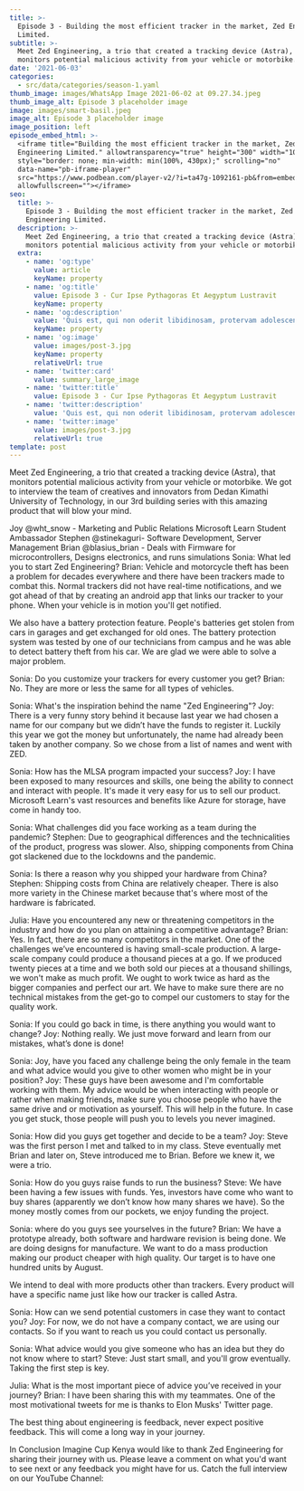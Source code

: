 ```yaml
---
title: >-
  Episode 3 - Building the most efficient tracker in the market, Zed Engineering
  Limited.
subtitle: >-
  Meet Zed Engineering, a trio that created a tracking device (Astra), that
  monitors potential malicious activity from your vehicle or motorbike.
date: '2021-06-03'
categories:
  - src/data/categories/season-1.yaml
thumb_image: images/WhatsApp Image 2021-06-02 at 09.27.34.jpeg
thumb_image_alt: Episode 3 placeholder image
image: images/smart-basil.jpeg
image_alt: Episode 3 placeholder image
image_position: left
episode_embed_html: >-
  <iframe title="Building the most efficient tracker in the market, Zed
  Engineering Limited." allowtransparency="true" height="300" width="100%"
  style="border: none; min-width: min(100%, 430px);" scrolling="no"
  data-name="pb-iframe-player"
  src="https://www.podbean.com/player-v2/?i=ta47g-1092161-pb&from=embed&square=1&share=1&download=1&skin=f6f6f6&btn-skin=8bbb4e&size=300"
  allowfullscreen=""></iframe>
seo:
  title: >-
    Episode 3 - Building the most efficient tracker in the market, Zed
    Engineering Limited.
  description: >-
    Meet Zed Engineering, a trio that created a tracking device (Astra), that
    monitors potential malicious activity from your vehicle or motorbike.
  extra:
    - name: 'og:type'
      value: article
      keyName: property
    - name: 'og:title'
      value: Episode 3 - Cur Ipse Pythagoras Et Aegyptum Lustravit
      keyName: property
    - name: 'og:description'
      value: 'Quis est, qui non oderit libidinosam, protervam adolescentiam'
      keyName: property
    - name: 'og:image'
      value: images/post-3.jpg
      keyName: property
      relativeUrl: true
    - name: 'twitter:card'
      value: summary_large_image
    - name: 'twitter:title'
      value: Episode 3 - Cur Ipse Pythagoras Et Aegyptum Lustravit
    - name: 'twitter:description'
      value: 'Quis est, qui non oderit libidinosam, protervam adolescentiam'
    - name: 'twitter:image'
      value: images/post-3.jpg
      relativeUrl: true
template: post
---
```


Meet Zed Engineering, a trio that created a tracking device (Astra), that monitors potential malicious activity from your vehicle or motorbike. We got to interview the team of creatives and innovators from Dedan Kimathi University of Technology, in our 3rd building series with this amazing product that will blow your mind.

Joy @wht_snow - Marketing and Public Relations Microsoft Learn Student Ambassador
Stephen @stinekaguri- Software Development, Server Management
Brian @blasius_brian - Deals with Firmware for microcontrollers, Designs electronics, and runs simulations
Sonia: What led you to start Zed Engineering?
Brian: Vehicle and motorcycle theft has been a problem for decades everywhere and there have been trackers made to combat this. Normal trackers did not have real-time notifications, and we got ahead of that by creating an android app that links our tracker to your phone. When your vehicle is in motion you'll get notified.

We also have a battery protection feature. People's batteries get stolen from cars in garages and get exchanged for old ones. The battery protection system was tested by one of our technicians from campus and he was able to detect battery theft from his car. We are glad we were able to solve a major problem.

Sonia: Do you customize your trackers for every customer you get?
Brian: No. They are more or less the same for all types of vehicles.

Sonia: What's the inspiration behind the name "Zed Engineering"?
Joy: There is a very funny story behind it because last year we had chosen a name for our company but we didn’t have the funds to register it. Luckily this year we got the money but unfortunately, the name had already been taken by another company. So we chose from a list of names and went with ZED.

Sonia: How has the MLSA program impacted your success?
Joy: I have been exposed to many resources and skills, one being the ability to connect and interact with people. It's made it very easy for us to sell our product. Microsoft Learn's vast resources and benefits like Azure for storage, have come in handy too.

Sonia: What challenges did you face working as a team during the pandemic?
Stephen: Due to geographical differences and the technicalities of the product, progress was slower. Also, shipping components from China got slackened due to the lockdowns and the pandemic.

Sonia: Is there a reason why you shipped your hardware from China?
Stephen: Shipping costs from China are relatively cheaper. There is also more variety in the Chinese market because that's where most of the hardware is fabricated.

Julia: Have you encountered any new or threatening competitors in the industry and how do you plan on attaining a competitive advantage?
Brian: Yes. In fact, there are so many competitors in the market. One of the challenges we’ve encountered is having small-scale production. A large-scale company could produce a thousand pieces at a go. If we produced twenty pieces at a time and we both sold our pieces at a thousand shillings, we won't make as much profit. We ought to work twice as hard as the bigger companies and perfect our art. We have to make sure there are no technical mistakes from the get-go to compel our customers to stay for the quality work.

Sonia: If you could go back in time, is there anything you would want to change?
Joy: Nothing really. We just move forward and learn from our mistakes, what’s done is done!

Sonia: Joy, have you faced any challenge being the only female in the team and what advice would you give to other women who might be in your position?
Joy: These guys have been awesome and I'm comfortable working with them. My advice would be when interacting with people or rather when making friends, make sure you choose people who have the same drive and or motivation as yourself. This will help in the future. In case you get stuck, those people will push you to levels you never imagined.

Sonia: How did you guys get together and decide to be a team?
Joy: Steve was the first person I met and talked to in my class. Steve eventually met Brian and later on, Steve introduced me to Brian. Before we knew it, we were a trio.

Sonia: How do you guys raise funds to run the business?
Steve: We have been having a few issues with funds. Yes, investors have come who want to buy shares (apparently we don’t know how many shares we have). So the money mostly comes from our pockets, we enjoy funding the project.

Sonia: where do you guys see yourselves in the future?
Brian: We have a prototype already, both software and hardware revision is being done. We are doing designs for manufacture. We want to do a mass production making our product cheaper with high quality. Our target is to have one hundred units by August.

We intend to deal with more products other than trackers. Every product will have a specific name just like how our tracker is called Astra.

Sonia: How can we send potential customers in case they want to contact you?
Joy: For now, we do not have a company contact, we are using our contacts. So if you want to reach us you could contact us personally.

Sonia: What advice would you give someone who has an idea but they do not know where to start?
Steve: Just start small, and you'll grow eventually. Taking the first step is key.

Julia: What is the most important piece of advice you’ve received in your journey?
Brian: I have been sharing this with my teammates. One of the most motivational tweets for me is thanks to Elon Musks' Twitter page.

The best thing about engineering is feedback, never expect positive feedback. This will come a long way in your journey.

In Conclusion
Imagine Cup Kenya would like to thank Zed Engineering for sharing their journey with us. Please leave a comment on what you'd want to see next or any feedback you might have for us. Catch the full interview on our YouTube Channel:
